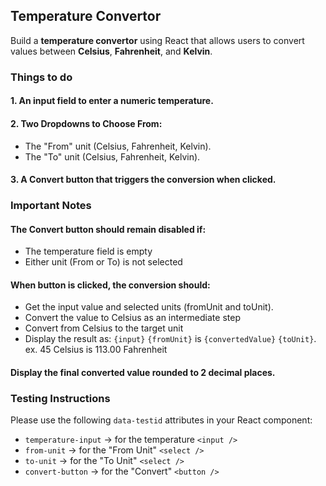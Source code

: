 ## Temperature Convertor

Build a **temperature convertor** using React that allows users to convert values between **Celsius**, **Fahrenheit**, and **Kelvin**.

### Things to do

#### 1. An input field to enter a numeric temperature.

#### 2. Two Dropdowns to Choose From: 
- The "From" unit (Celsius, Fahrenheit, Kelvin).
- The "To" unit (Celsius, Fahrenheit, Kelvin).

#### 3. A Convert button that triggers the conversion when clicked.

### Important Notes
#### The Convert button should remain disabled if:
- The temperature field is empty
- Either unit (From or To) is not selected

#### When button is clicked, the conversion should:
- Get the input value and selected units (fromUnit and toUnit).
- Convert the value to Celsius as an intermediate step
- Convert from Celsius to the target unit
- Display the result as: `{input}` `{fromUnit}` is `{convertedValue}` `{toUnit}`. ex. 45 Celsius is 113.00 Fahrenheit

#### Display the final converted value rounded to 2 decimal places.

### Testing Instructions

Please use the following `data-testid` attributes in your React component:

- `temperature-input` → for the temperature `<input />`
- `from-unit` → for the "From Unit" `<select />`
- `to-unit` → for the "To Unit" `<select />`
- `convert-button` → for the "Convert" `<button />`